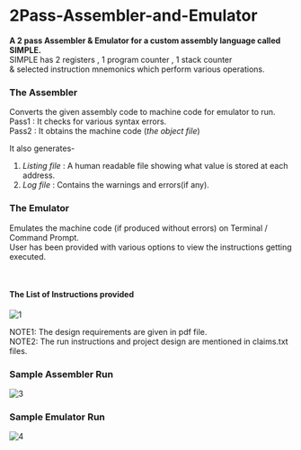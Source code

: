 # 2Pass-Assembler-and-Emulator
**A 2 pass Assembler & Emulator for a custom assembly language called SIMPLE.**<br/>
SIMPLE has 2 registers , 1 program counter , 1 stack counter <br/> & selected instruction mnemonics which perform various operations.
&nbsp;

### The Assembler
Converts the given assembly code to machine code for emulator to run.<br/>
Pass1 : It checks for various syntax errors.<br/>
Pass2 : It obtains the machine code (*the object file*) <br/>

It also generates- <br/>
1) *Listing file* : A human readable file showing what value is  stored at each address.<br/>
2) _Log file_ : Contains the warnings and errors(if any).<br/>


### The Emulator
Emulates the machine code (if produced without errors) on Terminal / Command Prompt. <br/>
User has been provided with various options to view the instructions getting executed.

&nbsp;

#### The List of Instructions provided

<img src="https://github.com/SunnyChaturvedi/2Pass-Assembler-and-Emulator/blob/main/instructions%20%26%20mnemonics%20used%20in%20SIMPLE/Instruction_set.png" alt="1"/>


NOTE1: The design requirements are given in pdf file.<br/>
NOTE2: The run instructions and project design are mentioned in claims.txt files.<br/>




### Sample Assembler Run

<img src="https://github.com/SunnyChaturvedi/2Pass-Assembler-and-Emulator/blob/main/test_run_pics/test_asm.png" alt="3"/>

### Sample Emulator Run

<img src="https://github.com/SunnyChaturvedi/2Pass-Assembler-and-Emulator/blob/main/test_run_pics/test_emu.png" alt="4" />
